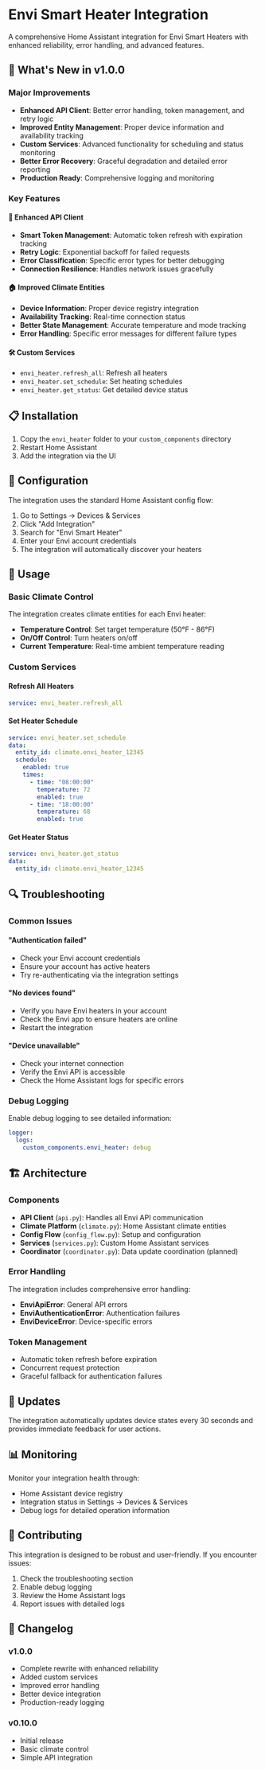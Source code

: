 # Envi Smart Heater Integration

A comprehensive Home Assistant integration for Envi Smart Heaters with enhanced reliability, error handling, and advanced features.

## 🚀 What's New in v1.0.0

### Major Improvements
- **Enhanced API Client**: Better error handling, token management, and retry logic
- **Improved Entity Management**: Proper device information and availability tracking
- **Custom Services**: Advanced functionality for scheduling and status monitoring
- **Better Error Recovery**: Graceful degradation and detailed error reporting
- **Production Ready**: Comprehensive logging and monitoring

### Key Features

#### 🔧 Enhanced API Client
- **Smart Token Management**: Automatic token refresh with expiration tracking
- **Retry Logic**: Exponential backoff for failed requests
- **Error Classification**: Specific error types for better debugging
- **Connection Resilience**: Handles network issues gracefully

#### 🏠 Improved Climate Entities
- **Device Information**: Proper device registry integration
- **Availability Tracking**: Real-time connection status
- **Better State Management**: Accurate temperature and mode tracking
- **Error Handling**: Specific error messages for different failure types

#### 🛠️ Custom Services
- `envi_heater.refresh_all`: Refresh all heaters
- `envi_heater.set_schedule`: Set heating schedules
- `envi_heater.get_status`: Get detailed device status

## 📋 Installation

1. Copy the `envi_heater` folder to your `custom_components` directory
2. Restart Home Assistant
3. Add the integration via the UI

## 🔧 Configuration

The integration uses the standard Home Assistant config flow:

1. Go to Settings → Devices & Services
2. Click "Add Integration"
3. Search for "Envi Smart Heater"
4. Enter your Envi account credentials
5. The integration will automatically discover your heaters

## 🎯 Usage

### Basic Climate Control
The integration creates climate entities for each Envi heater:
- **Temperature Control**: Set target temperature (50°F - 86°F)
- **On/Off Control**: Turn heaters on/off
- **Current Temperature**: Real-time ambient temperature reading

### Custom Services

#### Refresh All Heaters
```yaml
service: envi_heater.refresh_all
```

#### Set Heater Schedule
```yaml
service: envi_heater.set_schedule
data:
  entity_id: climate.envi_heater_12345
  schedule:
    enabled: true
    times:
      - time: "08:00:00"
        temperature: 72
        enabled: true
      - time: "18:00:00"
        temperature: 68
        enabled: true
```

#### Get Heater Status
```yaml
service: envi_heater.get_status
data:
  entity_id: climate.envi_heater_12345
```

## 🔍 Troubleshooting

### Common Issues

#### "Authentication failed"
- Check your Envi account credentials
- Ensure your account has active heaters
- Try re-authenticating via the integration settings

#### "No devices found"
- Verify you have Envi heaters in your account
- Check the Envi app to ensure heaters are online
- Restart the integration

#### "Device unavailable"
- Check your internet connection
- Verify the Envi API is accessible
- Check the Home Assistant logs for specific errors

### Debug Logging

Enable debug logging to see detailed information:

```yaml
logger:
  logs:
    custom_components.envi_heater: debug
```

## 🏗️ Architecture

### Components

- **API Client** (`api.py`): Handles all Envi API communication
- **Climate Platform** (`climate.py`): Home Assistant climate entities
- **Config Flow** (`config_flow.py`): Setup and configuration
- **Services** (`services.py`): Custom Home Assistant services
- **Coordinator** (`coordinator.py`): Data update coordination (planned)

### Error Handling

The integration includes comprehensive error handling:

- **EnviApiError**: General API errors
- **EnviAuthenticationError**: Authentication failures
- **EnviDeviceError**: Device-specific errors

### Token Management

- Automatic token refresh before expiration
- Concurrent request protection
- Graceful fallback for authentication failures

## 🔄 Updates

The integration automatically updates device states every 30 seconds and provides immediate feedback for user actions.

## 📊 Monitoring

Monitor your integration health through:
- Home Assistant device registry
- Integration status in Settings → Devices & Services
- Debug logs for detailed operation information

## 🤝 Contributing

This integration is designed to be robust and user-friendly. If you encounter issues:

1. Check the troubleshooting section
2. Enable debug logging
3. Review the Home Assistant logs
4. Report issues with detailed logs

## 📝 Changelog

### v1.0.0
- Complete rewrite with enhanced reliability
- Added custom services
- Improved error handling
- Better device integration
- Production-ready logging

### v0.10.0
- Initial release
- Basic climate control
- Simple API integration

